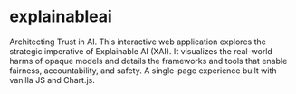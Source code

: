 # explainableai
Architecting Trust in AI. This interactive web application explores the strategic imperative of Explainable AI (XAI). It visualizes the real-world harms of opaque models and details the frameworks and tools that enable fairness, accountability, and safety. A single-page experience built with vanilla JS and Chart.js.
